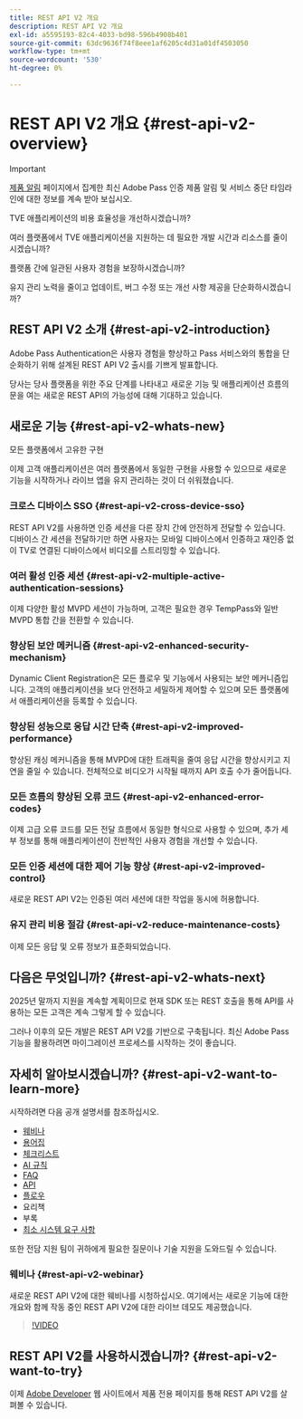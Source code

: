 ```yaml
---
title: REST API V2 개요
description: REST API V2 개요
exl-id: a5595193-82c4-4033-bd98-596b4908b401
source-git-commit: 63dc9636f74f8eee1af6205c4d31a01df4503050
workflow-type: tm+mt
source-wordcount: '530'
ht-degree: 0%

---
```


# REST API V2 개요 {#rest-api-v2-overview}

>[!IMPORTANT]
>
> [제품 알림](/help/authentication/product-announcements.md) 페이지에서 집계한 최신 Adobe Pass 인증 제품 알림 및 서비스 중단 타임라인에 대한 정보를 계속 받아 보십시오.

TVE 애플리케이션의 비용 효율성을 개선하시겠습니까?

여러 플랫폼에서 TVE 애플리케이션을 지원하는 데 필요한 개발 시간과 리소스를 줄이시겠습니까?

플랫폼 간에 일관된 사용자 경험을 보장하시겠습니까?

유지 관리 노력을 줄이고 업데이트, 버그 수정 또는 개선 사항 제공을 단순화하시겠습니까?

## REST API V2 소개 {#rest-api-v2-introduction}

Adobe Pass Authentication은 사용자 경험을 향상하고 Pass 서비스와의 통합을 단순화하기 위해 설계된 REST API V2 출시를 기쁘게 발표합니다.

당사는 당사 플랫폼을 위한 주요 단계를 나타내고 새로운 기능 및 애플리케이션 흐름의 문을 여는 새로운 REST API의 가능성에 대해 기대하고 있습니다.

## 새로운 기능 {#rest-api-v2-whats-new}

모든 플랫폼에서 고유한 구현

이제 고객 애플리케이션은 여러 플랫폼에서 동일한 구현을 사용할 수 있으므로 새로운 기능을 시작하거나 라이브 앱을 유지 관리하는 것이 더 쉬워졌습니다.

### 크로스 디바이스 SSO {#rest-api-v2-cross-device-sso}

REST API V2를 사용하면 인증 세션을 다른 장치 간에 안전하게 전달할 수 있습니다. 디바이스 간 세션을 전달하기만 하면 사용자는 모바일 디바이스에서 인증하고 재인증 없이 TV로 연결된 디바이스에서 비디오를 스트리밍할 수 있습니다.

### 여러 활성 인증 세션 {#rest-api-v2-multiple-active-authentication-sessions}

이제 다양한 활성 MVPD 세션이 가능하며, 고객은 필요한 경우 TempPass와 일반 MVPD 통합 간을 전환할 수 있습니다.

### 향상된 보안 메커니즘 {#rest-api-v2-enhanced-security-mechanism}

Dynamic Client Registration은 모든 플로우 및 기능에서 사용되는 보안 메커니즘입니다. 고객의 애플리케이션을 보다 안전하고 세밀하게 제어할 수 있으며 모든 플랫폼에서 애플리케이션을 등록할 수 있습니다.

### 향상된 성능으로 응답 시간 단축 {#rest-api-v2-improved-performance}

향상된 캐싱 메커니즘을 통해 MVPD에 대한 트래픽을 줄여 응답 시간을 향상시키고 지연을 줄일 수 있습니다. 전체적으로 비디오가 시작될 때까지 API 호출 수가 줄어듭니다.

### 모든 흐름의 향상된 오류 코드 {#rest-api-v2-enhanced-error-codes}

이제 고급 오류 코드를 모든 전달 흐름에서 동일한 형식으로 사용할 수 있으며, 추가 세부 정보를 통해 애플리케이션이 전반적인 사용자 경험을 개선할 수 있습니다.

### 모든 인증 세션에 대한 제어 기능 향상 {#rest-api-v2-improved-control}

새로운 REST API V2는 인증된 여러 세션에 대한 작업을 동시에 허용합니다.

### 유지 관리 비용 절감 {#rest-api-v2-reduce-maintenance-costs}

이제 모든 응답 및 오류 정보가 표준화되었습니다.

## 다음은 무엇입니까? {#rest-api-v2-whats-next}

2025년 말까지 지원을 계속할 계획이므로 현재 SDK 또는 REST 호출을 통해 API를 사용하는 모든 고객은 계속 그렇게 할 수 있습니다.

그러나 이후의 모든 개발은 REST API V2를 기반으로 구축됩니다. 최신 Adobe Pass 기능을 활용하려면 마이그레이션 프로세스를 시작하는 것이 좋습니다.

## 자세히 알아보시겠습니까? {#rest-api-v2-want-to-learn-more}

시작하려면 다음 공개 설명서를 참조하십시오.

- [웨비나](#rest-api-v2-webinar)
- [용어집](rest-api-v2-glossary.md)
- [체크리스트](rest-api-v2-checklist.md)
- [AI 규칙](rest-api-v2-ai-rules.md)
- [FAQ](rest-api-v2-faqs.md)
- [API](apis/rest-api-v2-apis-overview.md)
- [플로우](flows/rest-api-v2-flows-overview.md)
- 요리책
- 부록
- [최소 시스템 요구 사항](/help/authentication/integration-guide-programmers/minimum-system-requirements.md)

또한 전담 지원 팀이 귀하에게 필요한 질문이나 기술 지원을 도와드릴 수 있습니다.

### 웨비나 {#rest-api-v2-webinar}

새로운 REST API V2에 대한 웨비나를 시청하십시오. 여기에서는 새로운 기능에 대한 개요와 함께 작동 중인 REST API V2에 대한 라이브 데모도 제공했습니다.

>[!VIDEO](https://video.tv.adobe.com/v/3457461/?quality=12&learn=on)

## REST API V2를 사용하시겠습니까? {#rest-api-v2-want-to-try}

이제 [Adobe Developer](https://developer.adobe.com/adobe-pass/) 웹 사이트에서 제품 전용 페이지를 통해 REST API V2를 살펴볼 수 있습니다.

